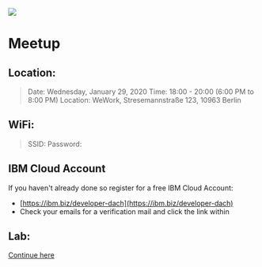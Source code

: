 ![](https://secure.meetupstatic.com/photos/event/5/1/6/d/highres_487520845.jpeg)

# Meetup

## Location:

> Date: Wednesday, January 29, 2020
> Time: 18:00 - 20:00 (6:00 PM to 8:00 PM)
> Location: WeWork, Stresemannstraße 123, 10963 Berlin

## WiFi:

> SSID: 
> Password:

## IBM Cloud Account

If you haven't already done so register for a free IBM Cloud Account:
* [https://ibm.biz/developer-dach](https://ibm.biz/developer-dach)
* Check your emails for a verification mail and click the link within

## Lab:

[Continue here](https://harald-u.github.io/istio101/)